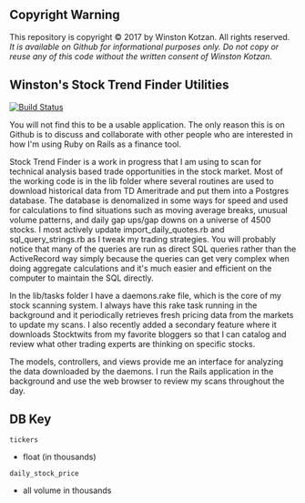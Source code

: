 ## Copyright Warning

This repository is copyright © 2017 by Winston Kotzan. All rights reserved. _It is available on Github for informational
purposes only. Do not copy or reuse any of this code without the written consent of Winston Kotzan._ 


Winston's Stock Trend Finder Utilities
--------------------------------------

[![Build Status](https://travis-ci.org/wakproductions/tdameritrade_api.svg?branch=master)](https://travis-ci.org/wakproductions/tdameritrade_api)

You will not find this to be a usable application. The only reason this is on
Github is to discuss and collaborate with other people who are interested in
how I'm using Ruby on Rails as a finance tool.

Stock Trend Finder is a work in progress that I am using to scan for technical analysis 
based trade opportunities in the stock market. Most of the working code is in the lib 
folder where several routines are used to download historical data from TD Ameritrade 
and put them into a Postgres database. The database is denomalized in some ways for 
speed and used for calculations to find situations such as moving average breaks,
unusual volume patterns, and daily gap ups/gap downs on a universe of 4500 stocks.
I most actively update import_daily_quotes.rb and sql_query_strings.rb as I tweak
my trading strategies. You will probably notice that many of the queries are run
as direct SQL queries rather than the ActiveRecord way simply because the queries
can get very complex when doing aggregate calculations and it's much easier
and efficient on the computer to maintain the SQL directly.

In the lib/tasks folder I have a daemons.rake file, which is the core of my stock
scanning system. I always have this rake task running in the background and it
periodically retrieves fresh pricing data from the markets to update my scans.
I also recently added a secondary feature where it downloads Stocktwits from my
favorite bloggers so that I can catalog and review what other trading experts
are thinking on specific stocks.

The models, controllers, and views provide me an interface for analyzing the
data downloaded by the daemons. I run the Rails application in the background
and use the web browser to review my scans throughout the day.

## DB Key

`tickers`
- float (in thousands)


`daily_stock_price`
- all volume in thousands


